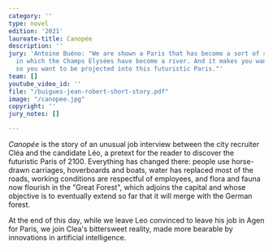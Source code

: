 ```yaml
---
category: ''
type: novel
edition: '2021'
laureate-title: Canopée
description: ''
jury: 'Antoine Buéno: "We are shown a Paris that has become a sort of small Venice,
  in which the Champs Elysées have become a river. And it makes you want to walk there,
  so you want to be projected into this futuristic Paris."'
team: []
youtube_video_id: ''
file: "/buigues-jean-robert-short-story.pdf"
image: "/canopee.jpg"
copyright: ''
jury_notes: []

---
```

_Canopée_ is the story of an unusual job interview between the city recruiter Cléa and the candidate Léo, a pretext for the reader to discover the futuristic Paris of 2100. Everything has changed there: people use horse-drawn carriages, hoverboards and boats, water has replaced most of the roads, working conditions are respectful of employees, and flora and fauna now flourish in the "Great Forest", which adjoins the capital and whose objective is to eventually extend so far that it will merge with the German forest. 

At the end of this day, while we leave Leo convinced to leave his job in Agen for Paris, we join Clea's bittersweet reality, made more bearable by innovations in artificial intelligence.